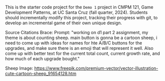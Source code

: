 This is the starter code project for the `Demo 1` project in CMPM 121, Game Development Patterns, at UC Santa Cruz (fall quarter, 2024). Students should incrementally modify this project, tracking their progress with git, to develop an incremental game of their own unique design.


Source Citations
Brace:
Prompt: "working on d1 part 2 assignment, my theme is about counting sheep. main button is gonna be a cartoon sheep, i need to come up with ideas for names for hte A/B/C buttons for the upgrades, and make sure there is an emoji that will represent it well. Also come up with better text for the current total count, current growth rate, and how much of each upgrade bought."


Sheep Image: https://www.freepik.com/premium-vector/vector-illustration-cute-cartoon-sheep_91654128.htm





